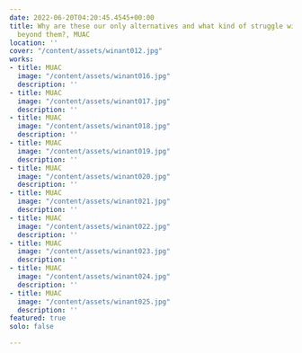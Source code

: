 ```yaml
---
date: 2022-06-20T04:20:45.4545+00:00
title: Why are these our only alternatives and what kind of struggle will move us
  beyond them?, MUAC
location: ''
cover: "/content/assets/winant012.jpg"
works:
- title: MUAC
  image: "/content/assets/winant016.jpg"
  description: ''
- title: MUAC
  image: "/content/assets/winant017.jpg"
  description: ''
- title: MUAC
  image: "/content/assets/winant018.jpg"
  description: ''
- title: MUAC
  image: "/content/assets/winant019.jpg"
  description: ''
- title: MUAC
  image: "/content/assets/winant020.jpg"
  description: ''
- title: MUAC
  image: "/content/assets/winant021.jpg"
  description: ''
- title: MUAC
  image: "/content/assets/winant022.jpg"
  description: ''
- title: MUAC
  image: "/content/assets/winant023.jpg"
  description: ''
- title: MUAC
  image: "/content/assets/winant024.jpg"
  description: ''
- title: MUAC
  image: "/content/assets/winant025.jpg"
  description: ''
featured: true
solo: false

---
```

